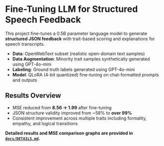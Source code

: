 # Fine-Tuning LLM for Structured Speech Feedback

This project fine-tunes a 0.5B parameter language model to generate **structured JSON feedback** with trait-based scoring and explanations for speech transcripts.

- **Data**: OpenWebText subset (realistic open-domain text samples)
- **Data Augmentation**: Minority trait samples synthetically generated using GPT-4o-mini
- **Labeling**: Ground truth labels generated using GPT-4o-mini
- **Model**: QLoRA (4-bit quantized) fine-tuning on chat-formatted prompts and outputs

## Results Overview
- MSE reduced from **8.56 → 1.99** after fine-tuning
- JSON structure validity improved from ~58% to **over 99%**
- Consistent improvement across multiple traits including formality, empathy, and logical transitions

**Detailed results and MSE comparison graphs are provided in [`docs/DETAILS.md`](docs/DETAILS.md).**